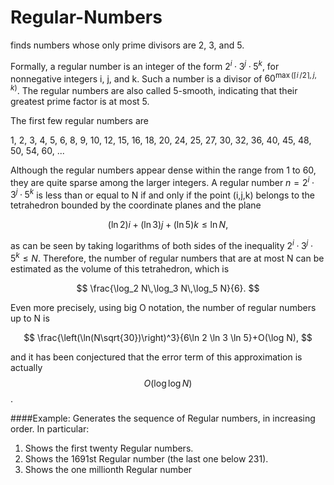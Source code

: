 # Regular-Numbers
finds numbers whose only prime divisors are 2, 3, and 5.

Formally, a regular number is an integer of the form $2^i·3^j·5^k$, for nonnegative integers i, j, and k. Such a number is a divisor of $\scriptstyle 60^{\max(\lceil i\,/2\rceil,j,k)}{}$. The regular numbers are also called 5-smooth, indicating that their greatest prime factor is at most 5.

The first few regular numbers are

1, 2, 3, 4, 5, 6, 8, 9, 10, 12, 15, 16, 18, 20, 24, 25, 27, 30, 32, 36, 40, 45, 48, 50, 54, 60, ... 

Although the regular numbers appear dense within the range from 1 to 60, they are quite sparse among the larger integers. A regular number $n = 2^i·3^j·5^k$ is less than or equal to N if and only if the point (i,j,k) belongs to the tetrahedron bounded by the coordinate planes and the plane

$$
(\ln 2)i+(\ln 3)j+(\ln 5)k\le\ln N,
$$

as can be seen by taking logarithms of both sides of the inequality $2^i·3^j·5^k ≤ N$. Therefore, the number of regular numbers that are at most N can be estimated as the volume of this tetrahedron, which is

$$
\frac{\log_2 N\,\log_3 N\,\log_5 N}{6}.
$$

Even more precisely, using big O notation, the number of regular numbers up to N is


$$
\frac{\left(\ln(N\sqrt{30})\right)^3}{6\ln 2 \ln 3 \ln 5}+O(\log N),
$$

and it has been conjectured that the error term of this approximation is actually $$O(\log\log N)$$.

####Example:
Generates the sequence of Regular numbers, in increasing order. In particular:
1. Shows the first twenty Regular numbers.
2. Shows the 1691st Regular number (the last one below 231).
3. Shows the one millionth Regular number
